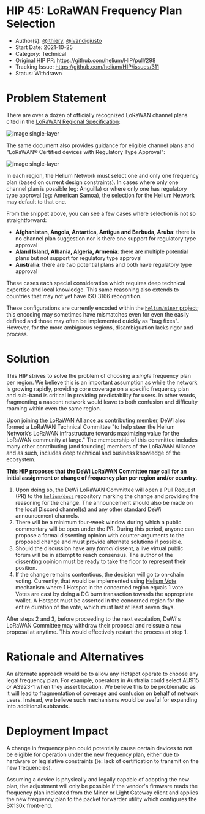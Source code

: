 # HIP 45: LoRaWAN Frequency Plan Selection

- Author(s): [@lthiery](https://github.com/lthiery),
  [@ivandigiusto](https://github.com/ivandigiusto)
- Start Date: 2021-10-25
- Category: Technical
- Original HIP PR: <https://github.com/helium/HIP/pull/298>
- Tracking Issue: <https://github.com/helium/HIP/issues/311>
- Status: Withdrawn

# Problem Statement

There are over a dozen of officially recognized LoRaWAN channel plans cited in the
[LoRaWAN Regional Specification](https://lora-alliance.org/wp-content/uploads/2021/05/RP002-1.0.3-FINAL-1.pdf):

![image single-layer](0045-lorawan-frequency-plan-selection/0045-lorawan-channel-plans.png)

The same document also provides guidance for eligible channel plans and "LoRaWAN® Certified devices
with Regulatory Type Approval":

![image single-layer](0045-lorawan-frequency-plan-selection/0045-lorawan-regional-spec-example.png)

In each region, the Helium Network must select one and only one frequency plan (based on current
design constraints). In cases where only one channel plan is possible (eg: Anguilla) or where only
one has regulatory type approval (eg: American Samoa), the selection for the Helium Network may
default to that one.

From the snippet above, you can see a few cases where selection is not so straightforward:

- **Afghanistan, Angola, Antartica, Antigua and Barbuda, Aruba**: there is no channel plan
  suggestion nor is there one support for regulatory type approval
- **Aland Island, Albania, Algeria, Armenia**: there are multiple potential plans but not support
  for regulatory type approval
- **Australia**: there are _two_ potential plans and both have regulatory type approval

These cases each special consideration which requires deep technical expertise and local knowledge.
This same reasoning also extends to countries that may not yet have ISO 3166 recognition.

These configurations are currently encoded within the
[`helium/miner` project](https://github.com/helium/miner/blob/master/priv/countries_reg_domains.csv);
this encoding may sometimes have mismatches even for even the easily defined and those may often be
implemented quickly as "bug fixes". However, for the more ambiguous regions, disambiguation lacks
rigor and process.

# Solution

This HIP strives to solve the problem of choosing a _single_ frequency plan per region. We believe
this is an important assumption as while the network is growing rapidly, providing core coverage on
a specific frequency plan and sub-band is critical in providing predictability for users. In other
words, fragmenting a nascent network would leave to both confusion and difficulty roaming within
even the same region.

Upon
[joining the LoRaWAN Alliance as contributing member](https://www.webwire.com/ViewPressRel.asp?aId=278878),
DeWi also formed a LoRaWAN Technical Committee "to help steer the Helium Network’s LoRaWAN
infrastructure towards maximizing value for the LoRaWAN community at large." The membership of this
committee includes many other contributing (and founding) members of the LoRaWAN Alliance and as
such, includes deep technical and business knowledge of the ecosystem.

**This HIP proposes that the DeWi LoRaWAN Committee may call for an initial assignment or change of
frequency plan per region and/or country**.

1. Upon doing so, the DeWi LoRaWAN Committee will open a Pull Request (PR) to the
   [`helium/docs`](https://github.com/helium/docs) repository marking the change and providing the
   reasoning for the change. The announcement should also be made on the local Discord channel(s)
   and any other standard DeWi announcement channels.
2. There will be a minimum four-week window during which a public commentary will be open under the
   PR. During this period, anyone can propose a formal dissenting opinion with counter-arguments to
   the proposed change and must provide alternate solutions if possible.
3. Should the discussion have any _formal_ dissent, a live virtual public forum will be in attempt
   to reach consensus. The author of the dissenting opinion must be ready to take the floor to
   represent their position.
4. If the change remains contentious, the decision will go to on-chain voting. Currently, that would
   be implemented using [Helium Vote](https://www.heliumvote.com/) mechanism where 1 Hotspot in the
   concerned region equals 1 vote. Votes are cast by doing a DC burn transaction towards the
   appropriate wallet. A Hotspot must be asserted in the concerned region for the entire duration of
   the vote, which must last at least seven days.

After steps 2 and 3, before proceeding to the next escalation, DeWi's LoRaWAN Committee may withdraw
their proposal and reissue a new proposal at anytime. This would effectively restart the process at
step 1.

# Rationale and Alternatives

An alternate approach would be to allow any Hotspot operate to choose any legal frequency plan. For
example, operators in Australia could select AU915 _or_ AS923-1 when they assert location. We
believe this to be problematic as it will lead to fragmentation of coverage and confusion on behalf
of network users. Instead, we believe such mechanisms would be useful for expanding into additional
subbands.

# Deployment Impact

A change in frequency plan could potentially cause certain devices to not be eligible for operation
under the new frequency plan, either due to hardware or legislative constraints (ie: lack of
certification to transmit on the new frequencies).

Assuming a device is physically and legally capable of adopting the new plan, the adjustment will
only be possible if the vendor's firmware reads the frequency plan indicated from the Miner or Light
Gateway client and applies the new frequency plan to the packet forwarder utility which configures
the SX130x front-end.
